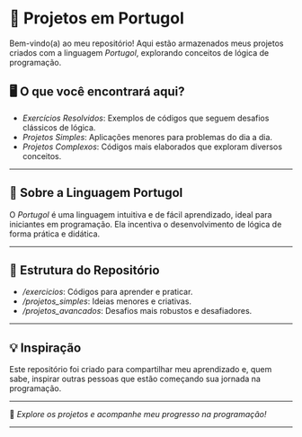 # 📂 Projetos em Portugol

Bem-vindo(a) ao meu repositório! Aqui estão armazenados meus projetos criados com a linguagem *Portugol*, explorando conceitos de lógica de programação.

## 🖥 O que você encontrará aqui?

- *Exercícios Resolvidos*: Exemplos de códigos que seguem desafios clássicos de lógica.
- *Projetos Simples*: Aplicações menores para problemas do dia a dia.
- *Projetos Complexos*: Códigos mais elaborados que exploram diversos conceitos.

---

## 🚀 Sobre a Linguagem Portugol

O *Portugol* é uma linguagem intuitiva e de fácil aprendizado, ideal para iniciantes em programação. Ela incentiva o desenvolvimento de lógica de forma prática e didática.

---

## 📁 Estrutura do Repositório

- */exercicios*: Códigos para aprender e praticar.
- */projetos_simples*: Ideias menores e criativas.
- */projetos_avancados*: Desafios mais robustos e desafiadores.

---

## 💡 Inspiração

Este repositório foi criado para compartilhar meu aprendizado e, quem sabe, inspirar outras pessoas que estão começando sua jornada na programação.

---

🎉 *Explore os projetos e acompanhe meu progresso na programação!*

---


